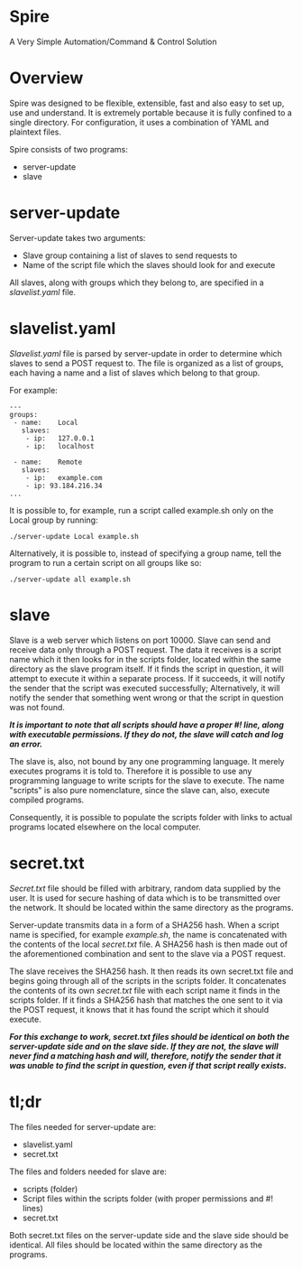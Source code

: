 # Spire
A Very Simple Automation/Command & Control Solution

# Overview
Spire was designed to be flexible, extensible, fast and also easy to set up, use and understand.
It is extremely portable because it is fully confined to a single directory.
For configuration, it uses a combination of YAML and plaintext files.

Spire consists of two programs: 
- server-update
- slave

# server-update
Server-update takes two arguments:

- Slave group containing a list of slaves to send requests to
- Name of the script file which the slaves should look for and execute

All slaves, along with groups which they belong to, are specified in a <i>slavelist.yaml</i> file.

# slavelist.yaml
<i>Slavelist.yaml</i> file is parsed by server-update in order to determine which slaves to send a POST request to.
The file is organized as a list of groups, each having a name and a list of slaves which belong to that group.

For example:

```
---
groups:
 - name:	Local
   slaves:
    - ip:	127.0.0.1
    - ip:	localhost

 - name:	Remote
   slaves:
    - ip:	example.com
    - ip: 93.184.216.34
...
```

It is possible to, for example, run a script called example.sh only on the Local group by running:

```
./server-update Local example.sh
```

Alternatively, it is possible to, instead of specifying a group name, tell the program to run a certain script on all groups like so:

```
./server-update all example.sh
```

# slave
Slave is a web server which listens on port 10000.
Slave can send and receive data only through a POST request. The data it receives is a script name which it then looks for in the scripts folder, located within the same directory as the slave program itself. If it finds the script in question, it will attempt to execute it within a separate process. If it succeeds, it will notify the sender that the script was executed successfully; Alternatively, it will notify the sender that something went wrong or that the script in question was not found.

<b><i>It is important to note that all scripts should have a proper #! line, along with executable permissions. If they do not, the slave will catch and log an error.</i></b>

The slave is, also, not bound by any one programming language. It merely executes programs it is told to. Therefore it is possible to use any programming language to write scripts for the slave to execute. The name "scripts" is also pure nomenclature, since the slave can, also, execute compiled programs.

Consequently, it is possible to populate the scripts folder with links to actual programs located elsewhere on the local computer.

# secret.txt
<i>Secret.txt</i> file should be filled with arbitrary, random data supplied by the user. It is used for secure hashing of data which is to be transmitted over the network. It should be located within the same directory as the programs.

Server-update transmits data in a form of a SHA256 hash. When a script name is specified, for example <i>example.sh</i>, the name is concatenated with the contents of the local <i>secret.txt</i> file.
A SHA256 hash is then made out of the aforementioned combination and sent to the slave via a POST request.

The slave receives the SHA256 hash. It then reads its own secret.txt file and begins going through all of the scripts in the scripts folder. It concatenates the contents of its own <i>secret.txt</i> file with each script name it finds in the scripts folder. If it finds a SHA256 hash that matches the one sent to it via the POST request, it knows that it has found the script which it should execute.

<b><i>For this exchange to work, secret.txt files should be identical on both the server-update side and on the slave side. If they are not, the slave will never find a matching hash and will, therefore, notify the sender that it was unable to find the script in question, even if that script really exists.</i></b>

# tl;dr

The files needed for server-update are:
- slavelist.yaml
- secret.txt

The files and folders needed for slave are:
- scripts (folder)
- Script files within the scripts folder (with proper permissions and #! lines)
- secret.txt

Both secret.txt files on the server-update side and the slave side should be identical.
All files should be located within the same directory as the programs.